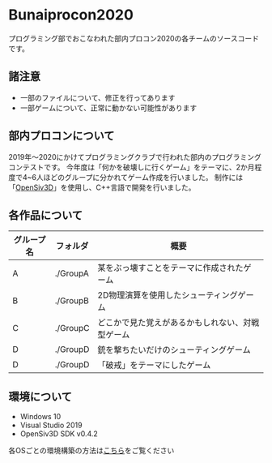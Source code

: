 # Bunaiprocon2020
プログラミング部でおこなわれた部内プロコン2020の各チームのソースコードです。

## 諸注意
- 一部のファイルについて、修正を行ってあります
- 一部ゲームについて、正常に動かない可能性があります

## 部内プロコンについて
2019年～2020にかけてプログラミングクラブで行われた部内のプログラミングコンテストです。
今年度は「何かを破壊しに行くゲーム」をテーマに、2か月程度で4~6人ほどのグループに分かれてゲーム作成を行いました。
制作には「[OpenSiv3D](https://siv3d.github.io/ja-jp/)」を使用し、C++言語で開発を行いました。

## 各作品について

|グループ名  |フォルダ  |概要  |
|---|---|---|
|A  |./GroupA  |某をぶっ壊すことをテーマに作成されたゲーム  |
|B  |./GroupB  |2D物理演算を使用したシューティングゲーム  |
|C  |./GroupC  |どこかで見た覚えがあるかもしれない、対戦型ゲーム  |
|D  |./GroupD  |銃を撃ちたいだけのシューティングゲーム  |
|D  |./GroupD  |「破戒」をテーマにしたゲーム  |


## 環境について
- Windows 10
- Visual Studio 2019
- OpenSiv3D SDK v0.4.2

各OSごとの環境構築の方法は[こちら](https://siv3d.github.io/ja-jp/#opensiv3d-sdk-v042)をご覧ください